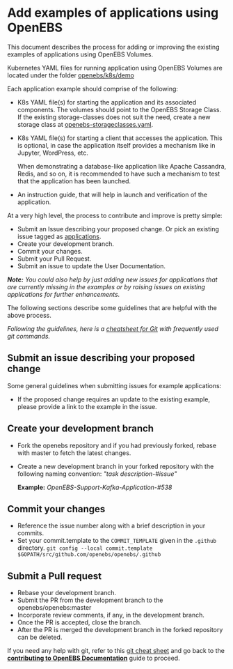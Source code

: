 # Add examples of applications using OpenEBS

This document describes the process for adding or improving the existing examples of applications using OpenEBS Volumes.

Kubernetes YAML files for running application using OpenEBS Volumes are located under the folder [openebs/k8s/demo](https://github.com/openebs/openebs/tree/master/k8s/demo)

Each application example should comprise of the following:

- K8s YAML file(s) for starting the application and its associated components. The volumes should point to the OpenEBS Storage Class. If the existing storage-classes does not suit the need, create a new storage class at [openebs-storageclasses.yaml](../k8s/openebs-storageclasses.yaml).
- K8s YAML file(s) for starting a client that accesses the application. This is optional, in case the application itself provides a mechanism like in Jupyter, WordPress, etc.

  When demonstrating a database-like application like Apache Cassandra, Redis, and so on, it is recommended to have such a mechanism to test that the application has been launched.
- An instruction guide, that will help in launch and verification of the application.

At a very high level, the process to contribute and improve is pretty simple:

- Submit an Issue describing your proposed change. Or pick an existing issue tagged as [applications](https://github.com/openebs/openebs/labels/application).
- Create your development branch.
- Commit your changes.
- Submit your Pull Request.
- Submit an issue to update the User Documentation.

***Note:** You could also help by just adding new issues for applications that are currently missing in the examples or by raising issues on existing applications for further enhancements.*

The following sections describe some guidelines that are helpful with the above process.

*Following the guidelines, here is a [cheatsheet for Git](./git-cheatsheet.md) with frequently used git commands.*

## Submit an issue describing your proposed change

Some general guidelines when submitting issues for example applications:

- If the proposed change requires an update to the existing example, please provide a link to the example in the issue.

## Create your development branch

- Fork the openebs repository and if you had previously forked, rebase with master to fetch the latest changes.
- Create a new development branch in your forked repository with the following naming convention: *"task description-#issue"*

  **Example:** *OpenEBS-Support-Kafka-Application-#538*

## Commit your changes

- Reference the issue number along with a brief description in your commits.
- Set your commit.template to the `COMMIT_TEMPLATE` given in the `.github` directory.
  `git config --local commit.template $GOPATH/src/github.com/openebs/openebs/.github`

## Submit a Pull request

- Rebase your development branch.
- Submit the PR from the development branch to the openebs/openebs:master
- Incorporate review comments, if any, in the development branch.
- Once the PR is accepted, close the branch.
- After the PR is merged the development branch in the forked repository can be deleted.

If you need any help with git, refer to this [git cheat sheet](./git-cheatsheet.md) and go back to the [**contributing to OpenEBS Documentation**](../CONTRIBUTING.md) guide to proceed.